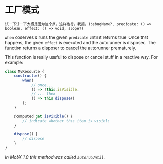 # 工厂模式

`试一下试一下大概是因为这个原，这样也行，我擦，(debugName?, predicate: () => boolean, effect: () => void, scope?)`

`when` observes & runs the given `predicate` until it returns true.
Once that happens, the given `effect` is executed and the autorunner is disposed.
The function returns a disposer to cancel the autorunner prematurely.

This function is really useful to dispose or cancel stuff in a reactive way.
For example:

```javascript
class MyResource {
	constructor() {
		when(
			// once...
			() => !this.isVisible,
			// ... then
			() => this.dispose()
		);
	}

	@computed get isVisible() {
		// indicate whether this item is visible
	}

	dispose() {
		// dispose
	}
}

```

_In MobX 1.0 this method was called `autorunUntil`._